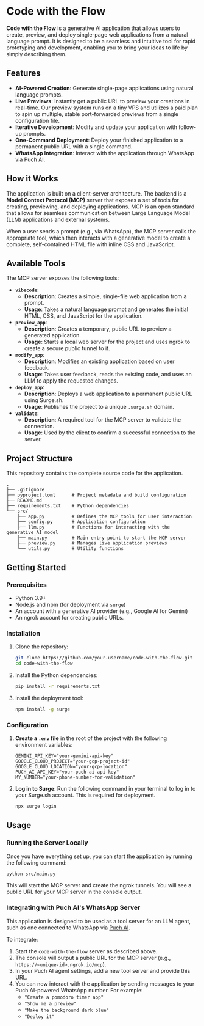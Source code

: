 # Code with the Flow

**Code with the Flow** is a generative AI application that allows users to create, preview, and deploy single-page web applications from a natural language prompt. It is designed to be a seamless and intuitive tool for rapid prototyping and development, enabling you to bring your ideas to life by simply describing them.

## Features

-   **AI-Powered Creation**: Generate single-page applications using natural language prompts.
-   **Live Previews**: Instantly get a public URL to preview your creations in real-time. Our preview system runs on a tiny VPS and utilizes a paid plan to spin up multiple, stable port-forwarded previews from a single configuration file.
-   **Iterative Development**: Modify and update your application with follow-up prompts.
-   **One-Command Deployment**: Deploy your finished application to a permanent public URL with a single command.
-   **WhatsApp Integration**: Interact with the application through WhatsApp via Puch AI.

## How it Works

The application is built on a client-server architecture. The backend is a **Model Context Protocol (MCP)** server that exposes a set of tools for creating, previewing, and deploying applications. MCP is an open standard that allows for seamless communication between Large Language Model (LLM) applications and external systems.

When a user sends a prompt (e.g., via WhatsApp), the MCP server calls the appropriate tool, which then interacts with a generative model to create a complete, self-contained HTML file with inline CSS and JavaScript.

## Available Tools

The MCP server exposes the following tools:

-   **`vibecode`**:
    -   **Description**: Creates a simple, single-file web application from a prompt.
    -   **Usage**: Takes a natural language prompt and generates the initial HTML, CSS, and JavaScript for the application.
-   **`preview_app`**:
    -   **Description**: Creates a temporary, public URL to preview a generated application.
    -   **Usage**: Starts a local web server for the project and uses ngrok to create a secure public tunnel to it.
-   **`modify_app`**:
    -   **Description**: Modifies an existing application based on user feedback.
    -   **Usage**: Takes user feedback, reads the existing code, and uses an LLM to apply the requested changes.
-   **`deploy_app`**:
    -   **Description**: Deploys a web application to a permanent public URL using Surge.sh.
    -   **Usage**: Publishes the project to a unique `.surge.sh` domain.
-   **`validate`**:
    -   **Description**: A required tool for the MCP server to validate the connection.
    -   **Usage**: Used by the client to confirm a successful connection to the server.

## Project Structure

This repository contains the complete source code for the application.

```
.
├── .gitignore
├── pyproject.toml      # Project metadata and build configuration
├── README.md
├── requirements.txt    # Python dependencies
└── src/
    ├── app.py          # Defines the MCP tools for user interaction
    ├── config.py       # Application configuration
    ├── llm.py          # Functions for interacting with the generative AI model
    ├── main.py         # Main entry point to start the MCP server
    ├── preview.py      # Manages live application previews
    └── utils.py        # Utility functions
```

## Getting Started

### Prerequisites

-   Python 3.9+
-   Node.js and npm (for deployment via `surge`)
-   An account with a generative AI provider (e.g., Google AI for Gemini)
-   An ngrok account for creating public URLs.

### Installation

1.  Clone the repository:
    ```bash
    git clone https://github.com/your-username/code-with-the-flow.git
    cd code-with-the-flow
    ```

2.  Install the Python dependencies:
    ```bash
    pip install -r requirements.txt
    ```

3.  Install the deployment tool:
    ```bash
    npm install -g surge
    ```

### Configuration

1.  **Create a `.env` file** in the root of the project with the following environment variables:

    ```env
    GEMINI_API_KEY="your-gemini-api-key"
    GOOGLE_CLOUD_PROJECT="your-gcp-project-id"
    GOOGLE_CLOUD_LOCATION="your-gcp-location"
    PUCH_AI_API_KEY="your-puch-ai-api-key"
    MY_NUMBER="your-phone-number-for-validation"
    ```

3.  **Log in to Surge**:
    Run the following command in your terminal to log in to your Surge.sh account. This is required for deployment.
    ```bash
    npx surge login
    ```

## Usage

### Running the Server Locally

Once you have everything set up, you can start the application by running the following command:

```bash
python src/main.py
```

This will start the MCP server and create the ngrok tunnels. You will see a public URL for your MCP server in the console output.

### Integrating with Puch AI's WhatsApp Server

This application is designed to be used as a tool server for an LLM agent, such as one connected to WhatsApp via [Puch AI](https://puch.ai/).

To integrate:

1.  Start the `code-with-the-flow` server as described above.
2.  The console will output a public URL for the MCP server (e.g., `https://<unique-id>.ngrok.io/mcp`).
3.  In your Puch AI agent settings, add a new tool server and provide this URL.
4.  You can now interact with the application by sending messages to your Puch AI-powered WhatsApp number. For example:
    -   `"Create a pomodoro timer app"`
    -   `"Show me a preview"`
    -   `"Make the background dark blue"`
    -   `"Deploy it"`
